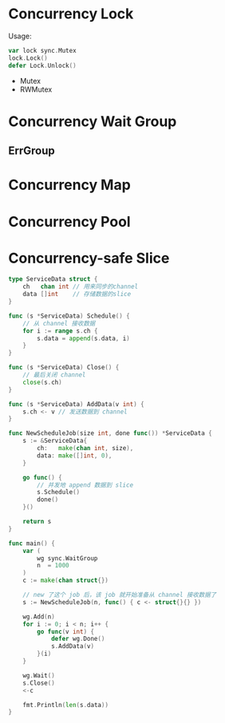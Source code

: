 # Concurrency Lock

Usage:

``` go
var lock sync.Mutex
lock.Lock()
defer Lock.Unlock()
```

- Mutex
- RWMutex

# Concurrency Wait Group

## ErrGroup



# Concurrency Map



# Concurrency Pool



# Concurrency-safe Slice

``` go
type ServiceData struct {
	ch   chan int // 用来同步的channel
	data []int    // 存储数据的slice
}

func (s *ServiceData) Schedule() {
	// 从 channel 接收数据
	for i := range s.ch {
		s.data = append(s.data, i)
	}
}

func (s *ServiceData) Close() {
	// 最后关闭 channel
	close(s.ch)
}

func (s *ServiceData) AddData(v int) {
	s.ch <- v // 发送数据到 channel
}

func NewScheduleJob(size int, done func()) *ServiceData {
	s := &ServiceData{
		ch:   make(chan int, size),
		data: make([]int, 0),
	}

	go func() {
		// 并发地 append 数据到 slice
		s.Schedule()
		done()
	}()

	return s
}

func main() {
	var (
		wg sync.WaitGroup
		n  = 1000
	)
	c := make(chan struct{})

	// new 了这个 job 后，该 job 就开始准备从 channel 接收数据了
	s := NewScheduleJob(n, func() { c <- struct{}{} })

	wg.Add(n)
	for i := 0; i < n; i++ {
		go func(v int) {
			defer wg.Done()
			s.AddData(v)
		}(i)
	}

	wg.Wait()
	s.Close()
	<-c

	fmt.Println(len(s.data))
}
```